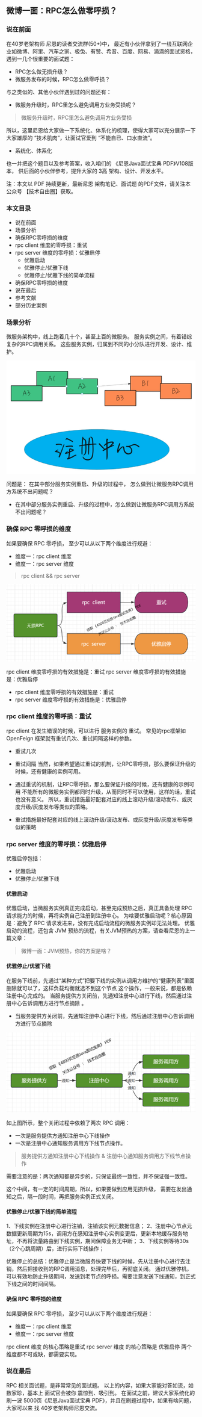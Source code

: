## 微博一面：RPC怎么做零呼损？

### 说在前面
在40岁老架构师 尼恩的读者交流群(50+)中，
最近有小伙伴拿到了一线互联网企业如微博、阿里、汽车之家、极兔、有赞、希音、百度、网易、滴滴的面试资格，
遇到一几个很重要的面试题：
- RPC怎么做无损升级？
- 微服务发布的时候，RPC怎么做零呼损？

与之类似的、其他小伙伴遇到过的问题还有：
- 微服务升级时，RPC里怎么避免调用方业务受损呢？

> 微服务升级时，RPC里怎么避免调用方业务受损

所以，这里尼恩给大家做一下系统化、体系化的梳理，使得大家可以充分展示一下大家雄厚的 “技术肌肉”，让面试官爱到 “不能自已、口水直流”。
- 系统化、体系化

也一并把这个题目以及参考答案，收入咱们的 《尼恩Java面试宝典 PDF》V108版本，
供后面的小伙伴参考，提升大家的 3高 架构、设计、开发水平。

注：本文以 PDF 持续更新，最新尼恩 架构笔记、面试题 的PDF文件，请关注本公众号 【技术自由圈】获取。

### 本文目录
- 说在前面
- 场景分析
- 确保RPC零呼损的维度
- rpc client 维度的零呼损：重试
- rpc server 维度的零呼损：优雅启停
  - 优雅启动
  - 优雅停止/优雅下线
  - 优雅停止/优雅下线的简单流程
- 确保RPC零呼损的维度
- 说在最后
- 参考文献
- 部分历史案例

### 场景分析
微服务架构中，线上跑着几十个，甚至上百的微服务。
服务实例之间，有着错综复杂的RPC调用关系。
这些服务实例，归属到不同的小分队进行开发、设计、维护。

![img.png](imgs/micro_service_example.png)

问题是：
在其中部分服务实例重启、升级的过程中， 怎么做到让微服务RPC调用方系统不出问题呢？

- 在其中部分服务实例重启、升级的过程中，怎么做到让微服务RPC调用方系统不出问题呢？

### 确保 RPC 零呼损的维度
如果要确保 RPC 零呼损， 至少可以从以下两个维度进行规避：
- 维度一：rpc client 维度
- 维度一：rpc server 维度

> rpc client && rpc server

![img.png](imgs/lossless_rpc.png)

rpc client 维度零呼损的有效措施是：重试
rpc server 维度零呼损的有效措施是：优雅启停

- rpc client 维度零呼损的有效措施是：重试
- rpc server 维度零呼损的有效措施是：优雅启停

### rpc client 维度的零呼损：重试
rpc client 在发生错误的时候，可以进行 服务实例的 重试。
常见的rpc框架如 OpenFeign 框架就有重试几次、重试间隔这样的参数。
- 重试几次
- 重试间隔
当然，如果希望通过重试的机制，让RPC零呼损，那么要保证升级的时候，还有健康的实例可用。
- 通过重试的机制，让RPC零呼损，那么要保证升级的时候，还有健康的示例可用
不能所有的微服务实例都同时升级，从而同时不可以使用，这样的话，重试也没有意义。
所以，重试措施最好配套对应的线上滚动升级/滚动发布、或灰度升级/灰度发布等类似的策略。

- 重试措施最好配套对应的线上滚动升级/滚动发布、或灰度升级/灰度发布等类似的策略

### rpc server 维度的零呼损：优雅启停
优雅启停包括：
- 优雅启动
- 优雅停止/优雅下线

#### 优雅启动
优雅启动，当微服务实例真正完成启动，甚至完成预热之后，真正具备处理 RPC 请求能力的时候，再将实例自己注册到注册中心。
为啥要优雅启动呢？核心原因是：避免了 RPC 请求发进来，没有完成启动流程的微服务实例却无法处理。
优雅启动的流程，还包含 JVM 预热的流程，有关JVM预热的方案，请查看尼恩的上一篇文章：
> 微博一面：JVM预热，你的方案是啥？

#### 优雅停止/优雅下线
在服务下线前，先通过“某种方式”把要下线的实例从调用方维护的“健康列表”里面删除就可以了，这样负载均衡就选不到这个节点
这个操作，一般来说，都是依赖注册中心完成的。
当服务提供方关闭前，先通知注册中心进行下线，然后通过注册中心告诉调用方进行节点摘除 。

- 当服务提供方关闭前，先通知注册中心进行下线，然后通过注册中心告诉调用方进行节点摘除

![img.png](imgs/provider_registry_invoker.png)

如上图所示，整个关闭过程中依赖了两次 RPC 调用：

- 一次是服务提供方通知注册中心下线操作
- 一次是注册中心通知服务调用方下线节点操作。

> 服务提供方通知注册中心下线操作 & 注册中心通知服务调用方下线节点操作

需要注意的是：两次通知都是异步的，只保证最终一致性，并不保证强一致性。

这个中间，有一定的时间周期，所以，如果要做到应用无损升级， 需要在发出通知之后，隔一段时间，再把服务实例正式关闭。

#### 优雅停止/优雅下线的简单流程
1、下线实例在注册中心进行注销，注销该实例元数据信息；
2、注册中心节点元数据更新周期为15s，调用方在感知注册中心实例变更后，更新本地缓存服务地址，不再将流量路由到下线实例，期间保障业务无中断；
3、下线实例等待30s（2个心跳周期）后，进行实际下线操作；

优雅停止的总结：优雅停止是当微服务快要下线的时候，先从注册中心进行去注销，然后把接收到的RPC调用消息，处理完毕后，再彻底关闭。
通过优雅停机，可以有效地防止升级期间，发送到老节点的呼损。需要注意发送下线通知，到正式下线之间的时间间隔。

#### 确保 RPC 零呼损的维度
如果要确保 RPC 零呼损， 至少可以从以下两个维度进行规避：
- 维度一：rpc client 维度
- 维度一：rpc server 维度

rpc client 维度  的核心策略是重试
rpc server 维度 的核心策略是 优雅启停
两个维度都不可或缺，都需要实现。

### 说在最后
RPC 相关面试题，是非常常见的面试题。
以上的内容，如果大家能对答如流，如数家珍，基本上 面试官会被你 震惊到、吸引到。
在面试之前，建议大家系统化的刷一波 5000页《尼恩Java面试宝典 PDF》，并且在刷题过程中，如果有啥问题，大家可以来 找 40岁老架构师尼恩交流。

















